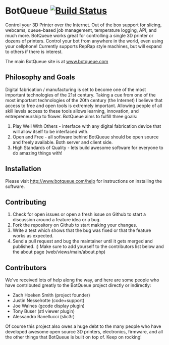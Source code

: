 BotQueue [![Build Status](https://travis-ci.org/Hoektronics/BotQueue.png?branch=0.5X-dev)](https://travis-ci.org/Hoektronics/BotQueue)
========

Control your 3D Printer over the Internet.  Out of the box support for slicing, webcams, queue-based job management, temperature logging, API, and much more.  BotQueue works great for controlling a single 3D printer or dozens of printers.  Control your bot from anywhere in the world, even using your cellphone!  Currently supports RepRap style machines, but will expand to others if there is interest.

The main BotQueue site is at www.botqueue.com

Philosophy and Goals
-------------

Digital fabrication / manufacturing is set to become one of the most important technologies of the 21st century.  Taking a cue from one of the most important technologies of the 20th century (the Internet) I believe that access to free and open tools is extremely important.  Allowing people of all skill levels access to these tools allows learning, innovation, and entrepreneurship to flower.  BotQueue aims to fulfill three goals:

1. Play Well With Others - interface with any digital fabrication device that will allow itself to be interfaced with.
1. Open and Free - all software behind BotQueue should be open source and freely available.  Both server and client side.
1. High Standards of Quality - lets build awesome software for everyone to do amazing things with!

Installation
-------------

Please visit http://www.botqueue.com/help for instructions on installing the software.

Contributing
-------------

1. Check for open issues or open a fresh issue on Github to start a discussion around a feature idea or a bug.
1. Fork the repository on Github to start making your changes.
1. Write a test which shows that the bug was fixed or that the feature works as expected.
1. Send a pull request and bug the maintainer until it gets merged and published. :) Make sure to add yourself to the contributors list below and the about page (web/views/main/about.php)

Contributors
-------------

We've received lots of help along the way, and here are some people who have contributed greatly to the BotQueue project directly or indirectly:

* Zach Hoeken Smith (project founder)
* Justin Nesselrotte (code+support)
* Joe Walnes (gcode display plugin)
* Tony Buser (stl viewer plugin)
* Alessandro Ranellucci (slic3r)

Of course this project also owes a huge debt to the many people who have developed awesome open source 3D printers, electronics, firmware, and all the other things that BotQueue is built on top of. Keep on rocking!